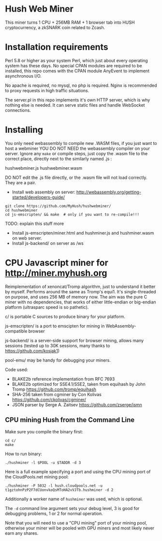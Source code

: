 # Hush Web Miner

This miner turns 1 CPU + 256MB RAM + 1 browser tab into HUSH cryptocurrency, a
zkSNARK coin related to Zcash.

# Installation requirements

Perl 5.8 or higher as your system Perl, which just about every operating system has these days. No special CPAN modules are required to be
installed, this repo comes with the CPAN module AnyEvent to implement asynchronous I/O.

No apache is required, no mysql, no php is required. Nginx is recommended to proxy requests in high traffic situations.

The server.pl in this repo implements it's own HTTP server, which is why nothing else is needed. It can serve static files and handle WebSocket connections.


# Installing

You only need webassembly to compile new .WASM files, if you just want to host a webminer
YOU DO NOT NEED the webassembly compiler on your server. Ignore any `make` or compile steps,
just copy the .wasm file to the correct place, directly next to the similarly named .js :

hushwebminer.js
hushwebminer.wasm

DO NOT edit the .js file directly, or the .wasm file will not load correctly. They are a pair.

* Install web assembly on server: http://webassembly.org/getting-started/developers-guide/

```
git clone https://github.com/MyHush/hushwebminer/
cd hushwebminer
cd js-emscripten/ && make  # only if you want to re-compile!!!
```

TODO: explain this stuff more
* Install js-emscripten/miner.html and hushminer.js and hushminer.wasm on web server.
* Install js-backend/ on server as /ws

# CPU Javascript miner for http://miner.myhush.org

Reimplementation of xenoncat/Tromp algorithm, just to understand
it better by myself.   Performs around the same as Tromp's equi1.
It's single-threaded on purpose, and uses 256 MB of memory now.
The aim was the pure C miner with no dependencies, that works of either
little-endian or big-endian platform (ultrasparc speed is so pathetic).

c/ is portable C sources to produce binary for your platform.

js-emscripten/ is a port to emscipten for mining in WebAssembly-compatible
browser

js-backend/ is a server-side support for browser mining, allows many
sessions (tested up to 30K sessions, many thanks to https://github.com/kosjak1)

pool-emu/ may be handy for debugging your miners.

Code used:
- BLAKE2b reference implementation from RFC 7693
- BLAKE2b optimized for SSE4.1/SSE2, taken from equihash by John Tromp
    https://github.com/tromp/equihash
- SHA-256 taken from cgminer by Con Kolivas
    https://github.com/ckolivas/cgminer/
- JSON parser by Serge A. Zaitsev
    https://github.com/zserge/jsmn

## CPU mining Hush from the Command Line

Make sure you compile the binary first:

    cd c/
    make

How to run binary:

    ./hushminer -l $POOL -u $TADDR -d 3

Here is a full example specifying a port and using the CPU mining port of the CloudPools.net mining pool:

    ./hushminer -P 5032 -l hush.cloudpools.net -u t1gztohnPzP2F7dCUonvkoQsMToHA2vVJTb.hushminer -d 2

Additionally a worker name of `hushminer` was used, which is optional.

The `-d` command line argument sets your debug level, 3 is good for debugging
problems, 1 or 2 for normal operation.

Note that you will need to use a "CPU mining" port of your mining pool,
otherwise your miner will be pooled with GPU miners and most likely never earn
any shares.

